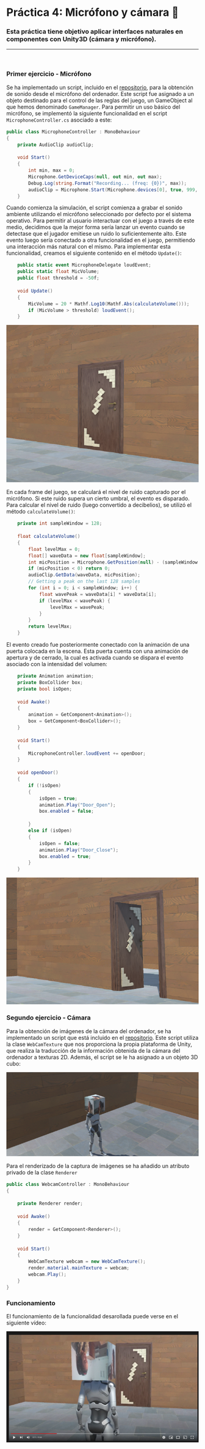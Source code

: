 # Práctica 4: Micrófono y cámara 📌

### Esta práctica tiene objetivo aplicar interfaces naturales en componentes con Unity3D (cámara y micrófono). 
-----------------------------------
<br />

### **Primer ejercicio - Micrófono**

Se ha implementado un script, incluido en el [repositorio](./src/MicrophoneController.cs), para la obtención de sonido desde el micrófono del ordenador. Este script fue asignado a un objeto destinado para el control de las reglas del juego, un GameObject al que hemos denominado `GameManager`. Para permitir un uso básico del micrófono, se implementó la siguiente funcionalidad en el script `MicrophoneController.cs` asociado a este:

```csharp
public class MicrophoneController : MonoBehaviour
{
    private AudioClip audioClip;

    void Start()
    {
        int min, max = 0;
        Microphone.GetDeviceCaps(null, out min, out max);
        Debug.Log(string.Format("Recording... (freq: {0})", max));
        audioClip = Microphone.Start(Microphone.devices[0], true, 999, 44100);
    }
```

Cuando comienza la simulación, el script comienza a grabar el sonido ambiente utilizando el micrófono seleccionado por defecto por el sistema operativo. Para permitir al usuario interactuar con el juego a través de este medio, decidimos que la mejor forma sería lanzar un evento cuando se detectase que el jugador emitiese un ruido lo suficientemente alto. Este evento luego sería conectado a otra funcionalidad en el juego, permitiendo una interacción más natural con el mismo. Para implementar esta funcionalidad, creamos el siguiente contenido en el método `Update()`:

```csharp
    public static event MicrophoneDelegate loudEvent;
    public static float MicVolume;
    public float threshold = -50f;

    void Update()
    {
        MicVolume = 20 * Mathf.Log10(Mathf.Abs(calculateVolume()));
        if (MicVolume > threshold) loudEvent();        
    }
```
![imagen_door](./img/img1.PNG)

En cada frame del juego, se calculará el nivel de ruido capturado por el micrófono. Si este ruido supera un cierto umbral, el evento es disparado. Para calcular el nivel de ruido (luego convertido a decibelios), se utilizó el método `calculateVolume()`:

```csharp
    private int sampleWindow = 128;

    float calculateVolume()
    {
        float levelMax = 0;
        float[] waveData = new float[sampleWindow];
        int micPosition = Microphone.GetPosition(null) - (sampleWindow + 1);
        if (micPosition < 0) return 0;
        audioClip.GetData(waveData, micPosition);
        // Getting a peak on the last 128 samples
        for (int i = 0; i < sampleWindow; i++) {
            float wavePeak = waveData[i] * waveData[i];
            if (levelMax < wavePeak) {
                levelMax = wavePeak;
            }
        }
        return levelMax;
    }
```

El evento creado fue posteriormente conectado con la animación de una puerta colocada en la escena. Esta puerta cuenta con una animación de apertura y de cerrado, la cual es activada cuando se dispara el evento asociado con la intensidad del volumen:

```csharp
    private Animation animation;
    private BoxCollider box;
    private bool isOpen;

    void Awake()
    {
        animation = GetComponent<Animation>();
        box = GetComponent<BoxCollider>();
    }

    void Start()
    {
        MicrophoneController.loudEvent += openDoor;
    }

    void openDoor()
    {
        if (!isOpen) 
        {
            isOpen = true;
            animation.Play("Door_Open");
            box.enabled = false;
            
        } 
        else if (isOpen)
        {
            isOpen = false;
            animation.Play("Door_Close");
            box.enabled = true;
        }
    }
```
![imagen_door](./img/img2.PNG)
### **Segundo ejercicio - Cámara**

Para la obtención de imágenes de la cámara del ordenador, se ha implementado un script que está incluido en el [repositorio](./src/WebcamController.cs). Este script utiliza la clase `WebCamTexture` que nos proporciona la propia plataforma de Unity, que realiza la traducción de la información obtenida de la cámara del ordenador a texturas 2D. Además, el script se le ha asignado a un objeto 3D cubo:

![imagen_cara](./img/img3.PNG)

Para el renderizado de la captura de imágenes se ha añadido un atributo privado de la clase `Renderer`

```csharp
public class WebcamController : MonoBehaviour
{

    private Renderer render;

    void Awake() 
    {
        render = GetComponent<Renderer>();
    }

    void Start()
    {
        WebCamTexture webcam = new WebCamTexture();
        render.material.mainTexture = webcam;
        webcam.Play();
    }
}
```

### **Funcionamiento**

El funcionamiento de la funcionalidad desarollada puede verse en el siguiente vídeo:

[![Miniatura del vídeo](./img/img4.PNG)](https://youtu.be/xYisqJESGj8)
